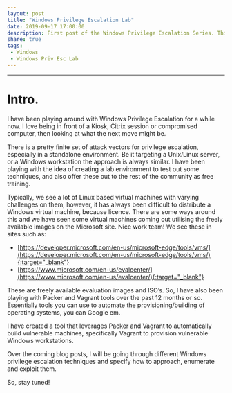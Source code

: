 ```yaml
---
layout: post
title: "Windows Privilege Escalation Lab"
date: 2019-09-17 17:00:00
description: First post of the Windows Privilege Escalation Series. This provides some of the background behind the project, and how to get started.
share: true
tags:
 - Windows
 - Windows Priv Esc Lab
---
```

---


# [](#header-1)Intro.
I have been playing around with Windows Privilege Escalation for a while now. I love being in front of a Kiosk, Citrix session or compromised computer, then looking at what the next move might be.

There is a pretty finite set of attack vectors for privilege escalation, especially in a standalone environment. Be it targeting a Unix/Linux server, or a Windows workstation the approach is always similar. I have been playing with the idea of creating a lab environment to test out some techniques, and also offer these out to the rest of the community as free training.

Typically, we see a lot of Linux based virtual machines with varying challenges on them, however, it has always been difficult to distribute a Windows virtual machine, because licence. There are some ways around this and we have seen some virtual machines coming out utilising the freely available images on the Microsoft site. Nice work team!
We see these in sites such as:

* [https://developer.microsoft.com/en-us/microsoft-edge/tools/vms/](https://developer.microsoft.com/en-us/microsoft-edge/tools/vms/){:target="_blank"}
* [https://www.microsoft.com/en-us/evalcenter/](https://www.microsoft.com/en-us/evalcenter/){:target="_blank"}

These are freely available evaluation images and ISO’s. So, I have also been playing with Packer and Vagrant tools over the past 12 months or so. Essentially tools you can use to automate the provisioning/building of operating systems, you can Google em. 

I have created a tool that leverages Packer and Vagrant to automatically build vulnerable machines, specifically Vagrant to provision vulnerable Windows workstations. 

Over the coming blog posts, I will be going through different Windows privilege escalation techniques and specify how to approach, enumerate and exploit them.

So, stay tuned!
